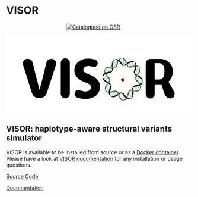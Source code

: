 # VISOR

<div style="width: 180px; margin: 0 auto;"><a href="http://popmodels.cancercontrol.cancer.gov/gsr/"><img src="http://popmodels.cancercontrol.cancer.gov/gsr/static/img/gsr_tile.jpg" alt="Catalogued on GSR" width="180" height="60" /></a></div>

![alt text](VISOR.png)

## VISOR: haplotype-aware structural variants simulator

VISOR is available to be installed from source or as a [Docker container](https://hub.docker.com/r/davidebolo1993/visor).
Please have a look at [VISOR documentation](https://davidebolo1993.github.io/visordoc/) for any installation or usage questions.

[Source Code](https://github.com/davidebolo1993/VISOR/tree/master/VISOR)

[Documentation](https://davidebolo1993.github.io/visordoc/)
